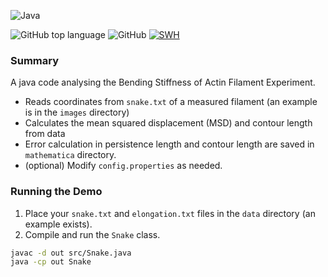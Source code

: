 ![Java](https://img.shields.io/badge/java-%23ED8B00.svg?style=plastic&logo=openjdk&logoColor=white)

![GitHub top language](https://img.shields.io/github/languages/top/Ramy-Badr-Ahmed/bendingStiffness?color=orange)
![GitHub](https://img.shields.io/github/license/Ramy-Badr-Ahmed/bendingStiffness)
[![SWH](https://archive.softwareheritage.org/badge/swh:1:dir:65f4716d51672926f9ae328ea314d969e37534c6/)](https://archive.softwareheritage.org/swh:1:dir:65f4716d51672926f9ae328ea314d969e37534c6;origin=https://github.com/Ramy-Badr-Ahmed/bendingStiffness;visit=swh:1:snp:cf3a5710e567c74b08a7144be79796fb78e9743c;anchor=swh:1:rev:ae6455bbac2db3f8838eb0d69b5ba09e5f50d06e)

### Summary

A java code analysing the Bending Stiffness of Actin Filament Experiment.

- Reads coordinates from `snake.txt` of a measured filament (an example is in the `images` directory)
- Calculates the mean squared displacement (MSD) and contour length from data
- Error calculation in persistence length and contour length are saved in `mathematica` directory.
- (optional) Modify `config.properties` as needed.

### Running the Demo

1. Place your `snake.txt` and `elongation.txt` files in the `data` directory (an example exists).
2. Compile and run the `Snake` class.

```sh
javac -d out src/Snake.java
java -cp out Snake
